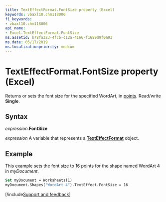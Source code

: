 ```yaml
---
title: TextEffectFormat.FontSize property (Excel)
keywords: vbaxl10.chm118006
f1_keywords:
- vbaxl10.chm118006
api_name:
- Excel.TextEffectFormat.FontSize
ms.assetid: b78fa323-4fcb-c12a-4166-f1689d9f0a93
ms.date: 05/17/2019
ms.localizationpriority: medium
---
```



# TextEffectFormat.FontSize property (Excel)

Returns or sets the font size for the specified WordArt, in [points](../language/glossary/vbe-glossary.md#point). Read/write **Single**.


## Syntax

_expression_.**FontSize**

_expression_ A variable that represents a **[TextEffectFormat](Excel.TextEffectFormat.md)** object.


## Example

This example sets the font size to 16 points for the shape named WordArt 4 in _myDocument_.

```vb
Set myDocument = Worksheets(1) 
myDocument.Shapes("WordArt 4").TextEffect.FontSize = 16
```


[!include[Support and feedback](~/includes/feedback-boilerplate.md)]